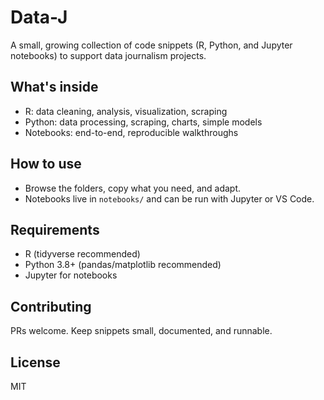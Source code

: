 # Data-J

A small, growing collection of code snippets (R, Python, and Jupyter notebooks) to support data journalism projects.

## What's inside
- R: data cleaning, analysis, visualization, scraping
- Python: data processing, scraping, charts, simple models
- Notebooks: end-to-end, reproducible walkthroughs

## How to use
- Browse the folders, copy what you need, and adapt.
- Notebooks live in `notebooks/` and can be run with Jupyter or VS Code.

## Requirements
- R (tidyverse recommended)
- Python 3.8+ (pandas/matplotlib recommended)
- Jupyter for notebooks

## Contributing
PRs welcome. Keep snippets small, documented, and runnable.

## License
MIT
